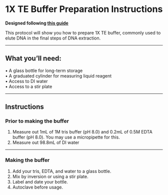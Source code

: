 # 1X TE Buffer Preparation Instructions

**Designed following [this guide](https://toptipbio.com/te-buffer-recipe/)**

This protocol will show you how to prepare 1X TE buffer, commonly used to elute DNA in the final steps of DNA extraction.

---

## What you’ll need:

• A glass bottle for long-term storage  
• A graduated cylinder for measuring liquid reagent  
• Access to DI water  
• Access to a stir plate  

---

## Instructions

### Prior to making the buffer

1. Measure out 1mL of 1M tris buffer (pH 8.0) and 0.2mL of 0.5M EDTA buffer (pH 8.0). You may use a micropipette for this.  
2. Measure out 98.8mL of DI water  

---

### Making the buffer

1. Add your tris, EDTA, and water to a glass bottle.  
2. Mix by inversion or using a stir plate.  
3. Label and date your bottle.  
4. Autoclave before usage.  
